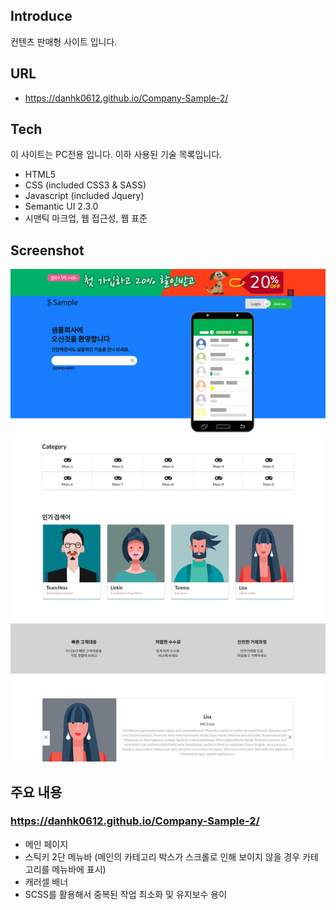 ## Introduce

컨텐츠 판매형 사이트 입니다.

## URL

- https://danhk0612.github.io/Company-Sample-2/

## Tech

이 사이트는 PC전용 입니다.
이하 사용된 기술 목록입니다.

- HTML5
- CSS (included CSS3 & SASS)
- Javascript (included Jquery)
- Semantic UI 2.3.0
- 시맨틱 마크업, 웹 접근성, 웹 표준

## Screenshot

![스크린샷](https://github.com/danhk0612/Company-Sample-2/raw/master/img/sample1.jpg) 

## 주요 내용

### https://danhk0612.github.io/Company-Sample-2/

- 메인 페이지
- 스틱키 2단 메뉴바 (메인의 카테고리 박스가 스크롤로 인해 보이지 않을 경우 카테고리를 메뉴바에 표시)
- 캐러셀 배너
- SCSS를 활용해서 중복된 작업 최소화 및 유지보수 용이